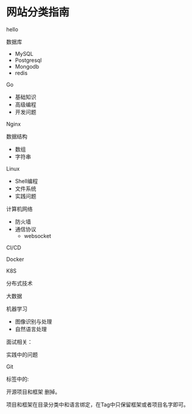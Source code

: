 # 网站分类指南


hello

数据库

* MySQL
* Postgresql
* Mongodb
* redis

Go

* 基础知识
* 高级编程
* 开发问题



Nginx



数据结构
* 数组
* 字符串



Linux

* Shell编程
* 文件系统
* 实践问题



计算机网络

* 防火墙
* 通信协议
	* websocket



CI/CD



Docker



K8S



分布式技术



大数据



机器学习

* 图像识别与处理
* 自然语言处理



面试相关：



实践中的问题



Git





标签中的:

开源项目和框架 删掉。

项目和框架在目录分类中和语言绑定，在Tag中只保留框架或者项目名字即可。
